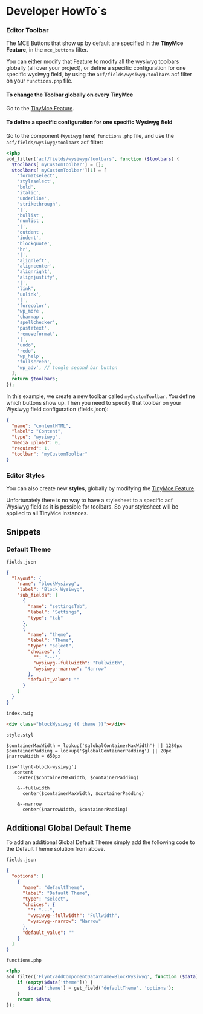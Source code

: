 # Developer HowTo´s

### Editor Toolbar

The MCE Buttons that show up by default are specified in the **TinyMce Feature**, in the `mce_buttons` filter.

You can either modify that Feature to modify all the wysiwyg toolbars globally (all over your project), or define a specific configuration for one specific wysiwyg field, by using the `acf/fields/wysiwyg/toolbars` acf filter on your `functions.php` file.

#### To change the Toolbar globally on every TinyMce
Go to the [TinyMce Feature](../../Features/TinyMce/README.md).

#### To define a specific configuration for one specific Wysiwyg field
Go to the  component (`Wysiwyg` here) `functions.php` file, and use the `acf/fields/wysiwyg/toolbars` acf filter:

```php
<?php
add_filter('acf/fields/wysiwyg/toolbars', function ($toolbars) {
  $toolbars['myCustomToolbar'] = [];
  $toolbars['myCustomToolbar'][1] = [
    'formatselect',
    'styleselect',
    'bold',
    'italic',
    'underline',
    'strikethrough',
    '|',
    'bullist',
    'numlist',
    '|',
    'outdent',
    'indent',
    'blockquote',
    'hr',
    '|',
    'alignleft',
    'aligncenter',
    'alignright',
    'alignjustify',
    '|',
    'link',
    'unlink',
    '|',
    'forecolor',
    'wp_more',
    'charmap',
    'spellchecker',
    'pastetext',
    'removeformat',
    '|',
    'undo',
    'redo',
    'wp_help',
    'fullscreen',
    'wp_adv', // toogle second bar button
  ];
  return $toolbars;
});
```

In this example, we create a new toolbar called `myCustomToolbar`. You define which buttons show up. Then you need to specify that toolbar on your Wysiwyg field configuration (fields.json):

```json
{
  "name": "contentHTML",
  "label": "Content",
  "type": "wysiwyg",
  "media_upload": 0,
  "required": 1,
  "toolbar": "myCustomToolbar"
}
```

### Editor Styles

You can also create new **styles**, globally by modifying the [TinyMce Feature](../../Features/TinyMce/README.md).

Unfortunately there is no way to have a stylesheet to a specific acf Wysiwyg field as it is possible for toolbars. So your stylesheet will be applied to all TinyMce instances.


## Snippets
### Default Theme

`fields.json`
```json
{
  "layout": {
    "name": "blockWysiwyg",
    "label": "Block Wysiwyg",
    "sub_fields": [
      {
        "name": "settingsTab",
        "label": "Settings",
        "type": "tab"
      },
      {
        "name": "theme",
        "label": "Theme",
        "type": "select",
        "choices": {
          "": "---",
          "wysiwyg--fullwidth": "Fullwidth",
          "wysiwyg--narrow": "Narrow"
        },
        "default_value": ""
      }
    ]
  }
}
```

`index.twig`
```html
<div class="blockWysiwyg {{ theme }}"></div>
```

`style.styl`
```stylus
$containerMaxWidth = lookup('$globalContainerMaxWidth') || 1280px
$containerPadding = lookup('$globalContainerPadding') || 20px
$narrowWidth = 650px

[is='flynt-block-wysiwyg']
  .content
    center($containerMaxWidth, $containerPadding)

    &--fullwidth
      center($containerMaxWidth, $containerPadding)

    &--narrow
      center($narrowWidth, $containerPadding)
```

## Additional Global Default Theme

To add an additional Global Default Theme simply add the following code to the Default Theme solution from above.

`fields.json`
```json
{
  "options": [
    {
      "name": "defaultTheme",
      "label": "Default Theme",
      "type": "select",
      "choices": {
        "": "---",
        "wysiwyg--fullwidth": "Fullwidth",
        "wysiwyg--narrow": "Narrow"
      },
      "default_value": ""
    }
  ]
}
```

`functions.php`
```php
<?php
add_filter('Flynt/addComponentData?name=BlockWysiwyg', function ($data) {
    if (empty($data['theme'])) {
        $data['theme'] = get_field('defaultTheme', 'options');
    }
    return $data;
});
```
